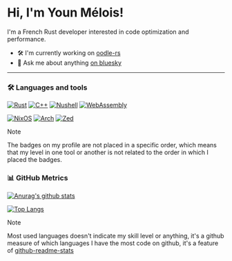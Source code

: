 # Hi, I'm Youn Mélois!

I'm a French Rust developer interested in code optimization and performance.

- 🛠️ I'm currently working on [oodle-rs](https://github.com/sehnryr/oodle-rs)
- 💬 Ask me about anything [on bluesky](https://bsky.app/profile/melois.dev)

---

### 🛠 Languages and tools

[![Rust](https://img.shields.io/badge/rust-000000.svg?style=for-the-badge&logo=rust&logoColor=white)](https://www.rust-lang.org/)
[![C++](https://img.shields.io/badge/c++-00599C.svg?style=for-the-badge&logo=c%2B%2B&logoColor=white)](https://isocpp.org/)
[![Nushell](https://img.shields.io/badge/nushell-000000.svg?style=for-the-badge&logo=nushell&logoColor=23bd47)](https://www.nushell.sh/)
[![WebAssembly](https://img.shields.io/badge/WebAssembly-654FF0?style=for-the-badge&logo=webassembly&logoColor=FFFFFF)](https://webassembly.org/)

[![NixOS](https://img.shields.io/badge/NIXOS-5277C3.svg?style=for-the-badge&logo=NixOS&logoColor=white)](https://nixos.org/)
[![Arch](https://img.shields.io/badge/Arch%20Linux-1793D1?logo=arch-linux&logoColor=fff&style=for-the-badge)](https://archlinux.org/)
[![Zed](https://img.shields.io/badge/zed-191919.svg?style=for-the-badge&logo=zedindustries&logoColor=white)](https://zed.dev/)

> [!NOTE]
> The badges on my profile are not placed in a specific order, which means that my level in one tool or another is not related to the order in which I placed the badges.

### 📊 GitHub Metrics

[![Anurag's github stats](https://github-readme-stats.vercel.app/api?username=sehnryr&include_all_commits=true&count_private=true&show_icons=true&bg_color=1f883d&title_color=fff&text_color=fff&icon_color=fff&border_color=1f232826&border_radius=6)](https://github.com/anuraghazra/github-readme-stats)

[![Top Langs](https://github-readme-stats.vercel.app/api/top-langs/?username=sehnryr&count_private=true&layout=compact&bg_color=1f883d&title_color=fff&text_color=fff&border_color=1f232826&border_radius=6&hide=php,dart,java,javascript,html,css,r)](https://github.com/anuraghazra/github-readme-stats)

> [!NOTE]
> Most used languages doesn't indicate my skill level or anything, it's a github measure of which languages I have the most code on github, it's a feature of [github-readme-stats](https://github.com/anuraghazra/github-readme-stats)
